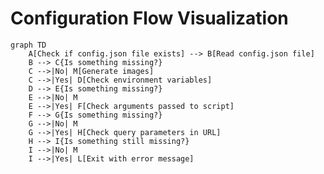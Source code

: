 # Configuration Flow Visualization

<!-- https://docs.github.com/en/get-started/writing-on-github/working-with-advanced-formatting/creating-diagrams -->

```mermaid
graph TD
    A[Check if config.json file exists] --> B[Read config.json file]
    B --> C{Is something missing?}
    C -->|No| M[Generate images]
    C -->|Yes| D[Check environment variables]
    D --> E{Is something missing?}
    E -->|No| M
    E -->|Yes| F[Check arguments passed to script]
    F --> G{Is something missing?}
    G -->|No| M
    G -->|Yes| H[Check query parameters in URL]
    H --> I{Is something still missing?}
    I -->|No| M
    I -->|Yes| L[Exit with error message]
```
